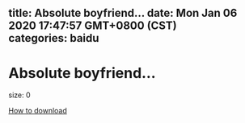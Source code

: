 
title: Absolute boyfriend…
date: Mon Jan 06 2020 17:47:57 GMT+0800 (CST)    
categories: baidu
---

# Absolute boyfriend…
size: 0
 
 

[How to download](https://bpcam.bemobtrk.com/go/2ceec3aa-1ca2-46d6-b9ff-aaa5c184517c?jno=3302)